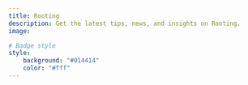 ```yaml
---
title: Rooting
description: Get the latest tips, news, and insights on Rooting.
image: 

# Badge style
style:
    background: "#014414"
    color: "#fff"
---
```

